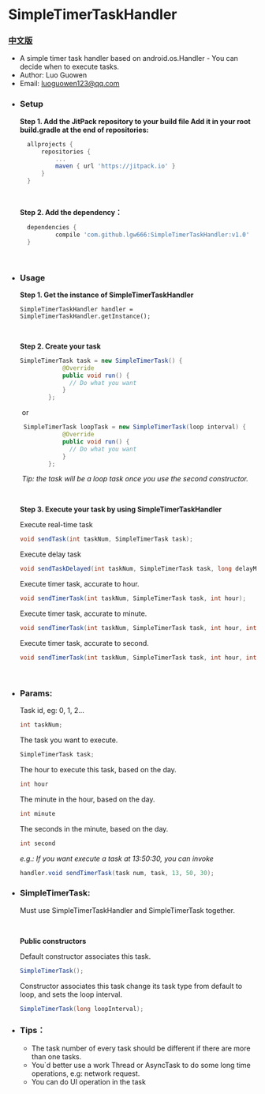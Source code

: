# SimpleTimerTaskHandler

  ### [中文版]( https://github.com/lgw666/SimpleTimerTaskHandler/blob/master/README_CH.md)

- A simple timer task handler based on android.os.Handler - You can decide when to execute tasks.
- Author: Luo Guowen 
- Email: <a href="#">luoguowen123@qq.com</a>

* ### Setup

  **Step 1. Add the JitPack repository to your build file Add it in your root build.gradle at the end of repositories:**

  ```groovy
  	allprojects {
  		repositories {
  			...
  			maven { url 'https://jitpack.io' }
  		}
  	}
  ```

  ​

  **Step 2. Add the dependency：**

  ```groovy
  	dependencies {
  	        compile 'com.github.lgw666:SimpleTimerTaskHandler:v1.0'
  	}
  ```

  ​



* ### Usage

     **Step 1. Get the instance of SimpleTimerTaskHandler**

     `SimpleTimerTaskHandler handler = SimpleTimerTaskHandler.getInstance();`

     ​

     **Step 2. Create your task**

     ```Java
     SimpleTimerTask task = new SimpleTimerTask() {
                 @Override
                 public void run() {
                   // Do what you want
                 }
             };
     ```

     ​	or

     ```Java
      SimpleTimerTask loopTask = new SimpleTimerTask(loop interval) {
                 @Override
                 public void run() {
                   // Do what you want
                 }
             };
     ```

     ​	*Tip: the task will be a loop task once you use the second constructor.*

     ​

     **Step 3. Execute your task by using SimpleTimerTaskHandler**

     Execute real-time task

     ```Java
     void sendTask(int taskNum, SimpleTimerTask task); 
     ```

     Execute delay task

     ```java
     void sendTaskDelayed(int taskNum, SimpleTimerTask task, long delayMillis);
     ```

     Execute timer task, accurate to hour.

     ```java
     void sendTimerTask(int taskNum, SimpleTimerTask task, int hour); 
     ```

     Execute timer task, accurate to minute.

     ```java
     void sendTimerTask(int taskNum, SimpleTimerTask task, int hour, int minute); 
     ```

     Execute timer task, accurate to second.
     ```java
     void sendTimerTask(int taskNum, SimpleTimerTask task, int hour, int minute, int second); 
     ```

     ​

* ### Params: 

   Task id, eg: 0, 1, 2...

   ```Java
   int taskNum;
   ```

   The task you want to execute.

   ```java
   SimpleTimerTask task;
   ```

   The hour to execute this task, based on the day.

   ```java
   int hour
   ```
   The minute in the hour, based on the day.

   ```java
   int minute
   ```

   The seconds in the minute, based on the day.

   ```java
   int second
   ```

   *e.g.: If you want execute a task at 13:50:30, you can invoke*

   ```java
   handler.void sendTimerTask(task num, task, 13, 50, 30);
   ```

* ### SimpleTimerTask:

   Must use SimpleTimerTaskHandler and SimpleTimerTask together.

   ​

   **Public constructors**

   Default constructor  associates this task.

   ```Java
   SimpleTimerTask();
   ```


   Constructor associates this task change its task type from default to loop, and sets the loop interval.

   ```Java
   SimpleTimerTask(long loopInterval);
   ```

      



* ### Tips：

  - The task number of every task should be different if there are more than one tasks.
  - You`d better use a work Thread or AsyncTask to do some long time operations, e.g: network request.
  - You can do UI operation in the task
